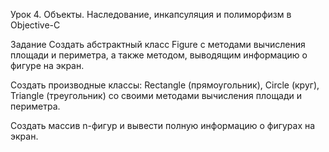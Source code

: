 Урок 4. Объекты. Наследование, инкапсуляция и полиморфизм в Objective-C

Задание Создать абстрактный класс Figure с методами вычисления площади и периметра, а также методом, выводящим информацию о фигуре на экран.

Создать производные классы: Rectangle (прямоугольник), Circle (круг), Triangle (треугольник) со своими методами вычисления площади и периметра.

Создать массив n-фигур и вывести полную информацию о фигурах на экран.
